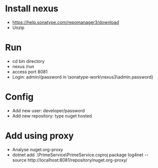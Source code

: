 # Install nexus 
- https://help.sonatype.com/repomanager3/download
- Unzip

# Run
- cd bin directory
- nexus /run
- access port 8081
- Login: admin/(password in <path-to>\sonatype-work\nexus3\admin.password)

# Config
- Add new user: developer/password
- Add new repository: type nuget hosted

# Add using proxy
- Analyse nuget.org-proxy
- dotnet add .\PrimeService\PrimeService.csproj package log4net --source http://localhost:8081/repository/nuget.org-proxy/
